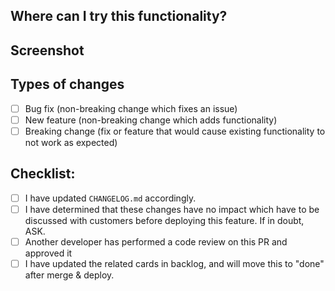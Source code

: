 <!--- Provide a general summary of your changes in the Title above -->

## Where can I try this functionality?
<!--- Please explain how this functionality can be accessed -->

## Screenshot
<!--- Please provide a screenshot of how this functionality performs-->

## Types of changes
<!--- What types of changes does your code introduce? Put an `x` in all the boxes that apply: -->
- [ ] Bug fix (non-breaking change which fixes an issue)
- [ ] New feature (non-breaking change which adds functionality)
- [ ] Breaking change (fix or feature that would cause existing functionality to not work as expected)

## Checklist:
<!--- Go over all the following points, and put an `x` in all the boxes that apply. -->
- [ ] I have updated `CHANGELOG.md` accordingly.
- [ ] I have determined that these changes have no impact which
      have to be discussed with customers before deploying this feature.
      If in doubt, ASK.
- [ ] Another developer has performed a code review on this PR and approved it
- [ ] I have updated the related  cards in backlog, and will move this to "done" after
      merge & deploy.